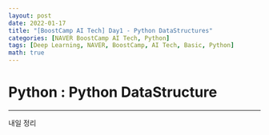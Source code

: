 ```yaml
---
layout: post
date: 2022-01-17
title: "[BoostCamp AI Tech] Day1 - Python DataStructures"
categories: [NAVER BoostCamp AI Tech, Python]
tags: [Deep Learning, NAVER, BoostCamp, AI Tech, Basic, Python]
math: true
---
```


# Python : Python DataStructure

---

내일 정리

